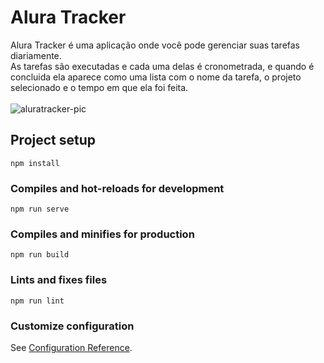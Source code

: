 # Alura Tracker

Alura Tracker é uma aplicação onde você pode gerenciar suas tarefas diariamente. 
<br>
As tarefas são executadas e cada uma delas é cronometrada, e quando é concluida ela aparece como uma lista com o nome da tarefa, o projeto selecionado e o tempo em que ela foi feita.
<br>
<br>
![aluratracker-pic](https://github.com/liviaaoliveira/alura-tracker/assets/87394489/3db5f63f-0403-4538-8be1-685629e05c80)


## Project setup
```
npm install
```

### Compiles and hot-reloads for development
```
npm run serve
```

### Compiles and minifies for production
```
npm run build
```

### Lints and fixes files
```
npm run lint
```

### Customize configuration
See [Configuration Reference](https://cli.vuejs.org/config/).
